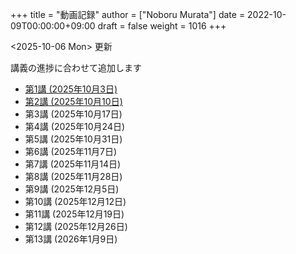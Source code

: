 +++
title = "動画記録"
author = ["Noboru Murata"]
date = 2022-10-09T00:00:00+09:00
draft = false
weight = 1016
+++

<span class="timestamp-wrapper"><span class="timestamp">&lt;2025-10-06 Mon&gt; </span></span> 更新

講義の進捗に合わせて追加します

-   [第1講 (2025年10月3日)](https://u-tokyo-ac-jp.zoom.us/rec/share/zzOeePEhBZqa7pFJZtTC8cgS2q9CguiCW-piAvfFK41WLenHrg-L4Dp6MyK-6UDN.8OHjsDncpb8yOTV5?startTime=1759478726000)
-   [第2講 (2025年10月10日)](https://u-tokyo-ac-jp.zoom.us/rec/share/k9SeotKPLmx8iwyIsumlm8o2FbICb3N0bq-aoKyjB_3tKx6fd1hV14i4WgPyk6Wh.kRdhV9Hn3UN4NfaH?startTime=1760083233000)
-   第3講 (2025年10月17日)
-   第4講 (2025年10月24日)
-   第5講 (2025年10月31日)
-   第6講 (2025年11月7日)
-   第7講 (2025年11月14日)
-   第8講 (2025年11月28日)
-   第9講 (2025年12月5日)
-   第10講 (2025年12月12日)
-   第11講 (2025年12月19日)
-   第12講 (2025年12月26日)
-   第13講 (2026年1月9日)
